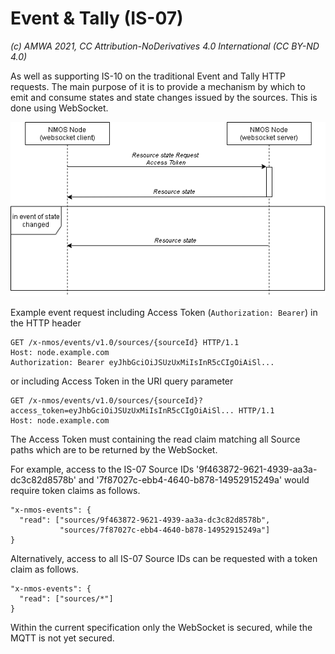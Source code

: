 
# Event & Tally (IS-07)
_(c) AMWA 2021, CC Attribution-NoDerivatives 4.0 International (CC BY-ND 4.0)_

As well as supporting IS-10 on the traditional Event and Tally HTTP requests. The main purpose of it is to provide a mechanism by which to emit and consume states and state changes issued by the sources. This is done using WebSocket.

![Node to Authorization Interactions](./images/event_tally.png)

Example event request including Access Token (`Authorization: Bearer`) in the HTTP header 
```
GET /x-nmos/events/v1.0/sources/{sourceId} HTTP/1.1
Host: node.example.com
Authorization: Bearer eyJhbGciOiJSUzUxMiIsInR5cCIgOiAiSl...
```
or including Access Token in the URI query parameter
```
GET /x-nmos/events/v1.0/sources/{sourceId}?access_token=eyJhbGciOiJSUzUxMiIsInR5cCIgOiAiSl... HTTP/1.1
Host: node.example.com
```
The Access Token must containing the read claim matching all Source paths which are to be returned by the WebSocket.

For example, access to the IS-07 Source IDs '9f463872-9621-4939-aa3a-dc3c82d8578b' and '7f87027c-ebb4-4640-b878-14952915249a' would require token claims as follows.
```
"x-nmos-events": {
  "read": ["sources/9f463872-9621-4939-aa3a-dc3c82d8578b",
           "sources/7f87027c-ebb4-4640-b878-14952915249a"]
}
```
Alternatively, access to all IS-07 Source IDs can be requested with a token claim as follows.
```
"x-nmos-events": {
  "read": ["sources/*"]
}
```
Within the current specification only the WebSocket is secured, while the MQTT is not yet secured. 
<!--stackedit_data:
eyJoaXN0b3J5IjpbMjA1NDA0NTgzM119
-->
